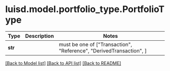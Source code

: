 # luisd.model.portfolio_type.PortfolioType

Type | Description | Notes
------------- | ------------- | -------------
**str** |  |  must be one of ["Transaction", "Reference", "DerivedTransaction", ]

[[Back to Model list]](../../README.md#documentation-for-models) [[Back to API list]](../../README.md#documentation-for-api-endpoints) [[Back to README]](../../README.md)


